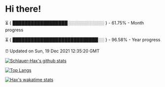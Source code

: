 # Hi there!

⏳ { ██████████████████░░░░░░░░░░░░ } - 61.75% - Month progress

⏳ { ████████████████████████████░░ } - 96.58% - Year progress

⏰ Updated on Sun, 19 Dec 2021 12:35:20 GMT


[![Schlauer-Hax's github stats](https://github-readme-stats.vercel.app/api?username=Schlauer-Hax&show_icons=true&theme=dark&count_private=true)](https://github.com/Schlauer-Hax)


[![Top Langs](https://github-readme-stats.vercel.app/api/top-langs/?username=Schlauer-Hax&layout=compact&theme=dark)](https://github.com/Schlauer-Hax?tab=repositories)


[![Hax's wakatime stats](https://github-readme-stats.vercel.app/api/wakatime?username=Hax&theme=dark)](https://wakatime.com/@Hax)

